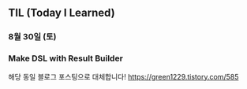 ## TIL (Today I Learned)

### 8월 30일 (토)    
### Make DSL with Result Builder
해당 동일 블로그 포스팅으로 대체합니다!
https://green1229.tistory.com/585       
